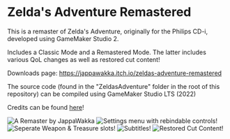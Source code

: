 # Zelda's Adventure Remastered
This is a remaster of Zelda's Adventure, originally for the Philips CD-i, developed using GameMaker Studio 2.

Includes a Classic Mode and a Remastered Mode. The latter includes various QoL changes as well as restored cut content!

Downloads page: https://jappawakka.itch.io/zeldas-adventure-remastered

The source code (found in the "ZeldasAdventure" folder in the root of this repository) can be compiled using GameMaker Studio LTS (2022)

Credits can be found [here](https://github.com/JappaWakka/ZeldasAdventureRemastered/blob/main/CREDITS.md)!

![A Remaster by JappaWakka](https://github.com/user-attachments/assets/72741c04-680c-46c6-a7c0-011bf282b8e2)
![Settings menu with rebindable controls!](https://github.com/user-attachments/assets/835992be-0269-4818-8401-63f0e513e0df)
![Seperate Weapon & Treasure slots!](https://github.com/user-attachments/assets/ec40b837-e059-4107-8940-ab8c3e57028d)
![Subtitles!](https://github.com/user-attachments/assets/2b021d05-b982-49fc-bf18-857e8126b7bd)
![Restored Cut Content! ](https://github.com/user-attachments/assets/7ed01a8c-d0c6-4f6e-9955-967d860afa1a)
